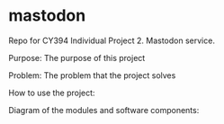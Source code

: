 # mastodon
Repo for CY394 Individual Project 2. Mastodon service.

Purpose:
The purpose of this project

Problem:
The problem that the project solves

How to use the project:

Diagram of the modules and software components:
